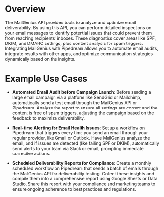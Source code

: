 # Overview

The MailGenius API provides tools to analyze and optimize email deliverability. By using this API, you can perform detailed inspections on your email messages to identify potential issues that could prevent them from reaching recipients' inboxes. These diagnostics cover areas like SPF, DKIM, and DMARC settings, plus content analysis for spam triggers. Integrating MailGenius with Pipedream allows you to automate email audits, integrate results with other apps, and optimize communication strategies dynamically based on the insights.

# Example Use Cases

- **Automated Email Audit before Campaign Launch**: Before sending a large email campaign via a platform like SendGrid or Mailchimp, automatically send a test email through the MailGenius API on Pipedream. Analyze the report to ensure all settings are correct and the content is free of spam triggers, adjusting the campaign based on the feedback to maximize deliverability.

- **Real-time Alerting for Email Health Issues**: Set up a workflow on Pipedream that triggers every time you send an email through your regular provider, like Gmail or Outlook. Have MailGenius analyze the email, and if issues are detected (like failing SPF or DKIM), automatically send alerts to your team via Slack or email, prompting immediate corrective actions.

- **Scheduled Deliverability Reports for Compliance**: Create a monthly scheduled workflow on Pipedream that sends a batch of emails through the MailGenius API for deliverability testing. Collect these insights and compile them into a comprehensive report using Google Sheets or Data Studio. Share this report with your compliance and marketing teams to ensure ongoing adherence to best practices and regulations.
